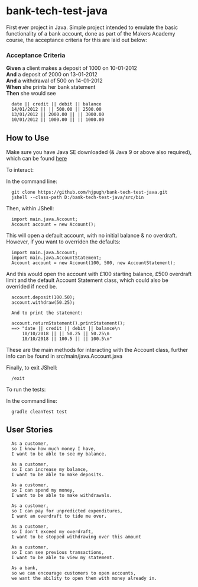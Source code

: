 # bank-tech-test-java

First ever project in Java.
Simple project intended to emulate the basic functionality of a bank account, done as part of the Makers Academy course, the acceptance criteria for this are laid out below:

### Acceptance Criteria

**Given** a client makes a deposit of 1000 on 10-01-2012  
**And** a deposit of 2000 on 13-01-2012  
**And** a withdrawal of 500 on 14-01-2012  
**When** she prints her bank statement  
**Then** she would see

```
  date || credit || debit || balance
  14/01/2012 || || 500.00 || 2500.00
  13/01/2012 || 2000.00 || || 3000.00
  10/01/2012 || 1000.00 || || 1000.00
```

## How to Use

Make sure you have Java SE downloaded (& Java 9 or above also required), which can be found [here](https://www.oracle.com/technetwork/java/javase/downloads/index.html)

To interact:

In the command line:

```
  git clone https://github.com/hjpugh/bank-tech-test-java.git
  jshell --class-path D:/bank-tech-test-java/src/bin
```

Then, within JShell:

```
  import main.java.Account;
  Account account = new Account();
```
This will open a default account, with no initial balance & no overdraft. However, if you want to overriden the defaults:

```
  import main.java.Account;
  import main.java.AccountStatement;
  Account account = new Account(100, 500, new AccountStatement);
```
And this would open the account with £100 starting balance, £500 overdraft limit and the default Account Statement class, which could also be overrided if need be.

```
  account.deposit(100.50);
  account.withdraw(50.25);

  And to print the statement:

  account.returnStatement().printStatement();
  ==> "date || credit || debit || balance\n
      10/10/2018 || || 50.25 || 50.25\n
      10/10/2018 || 100.5 || || 100.5\n"
```
These are the main methods for interacting with the Account class, further info can be found in src/main/java.Account.java

Finally, to exit JShell:
  
```
  /exit
```

To run the tests:

In the command line:

```
  gradle cleanTest test
```

## User Stories

```
  As a customer,
  so I know how much money I have,
  I want to be able to see my balance.

  As a customer,
  so I can increase my balance,
  I want to be able to make deposits.

  As a customer,
  so I can spend my money,
  I want to be able to make withdrawals.
  
  As a customer,
  so I can pay for unpredicted expenditures,
  I want an overdraft to tide me over.
  
  As a customer,
  so I don't exceed my overdraft,
  I want to be stopped withdrawing over this amount

  As a customer,
  so I can see previous transactions,
  I want to be able to view my statement.
  
  As a bank,
  so we can encourage customers to open accounts,
  we want the ability to open them with money already in.
```
